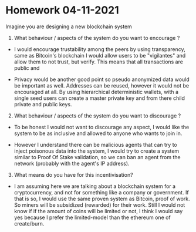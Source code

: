 # Homework 04-11-2021

Imagine you are designing a new blockchain system 

1. What behaviour  / aspects of the system do you want to encourage ?

* I would encourage trustability among the peers by using transparency, same as Bitcoin's blockchain I would allow users to be "vigilantes" and allow them to not trust, but verify. This means that all transactions are public and 

* Privacy would be another good point so pseudo anonymized data would be important as well. Addresses can be reused, however it would not be encouraged at all. By using hierarchical deterministic wallets, with a single seed users can create a master private key and from there child private and public keys.


2. What behaviour / aspects of the system do you want to discourage ?

* To be honest I would not want to discourage any aspect, I would like the system to be as inclusive and allowed to anyone who wants to join in.

* However I understand there can be malicious agents that can try to inject poisonous data into the system, I would try to create a system similar to Proof Of Stake validation, so we can ban an agent from the network (probably with the agent's IP address).


3. What means do you have for this incentivisation?

* I am assuming here we are talking about a blockchain system for a cryptocurrency, and not for something like a company or government. If that is so, I would use the same proven system as Bitcoin, proof of work. So miners will be subsidized (rewarded) for their work. Still I would not know if if the amount of coins will be limited or not, I think I would say yes because I prefer the limited-model than the ethereum one of create/burn.
